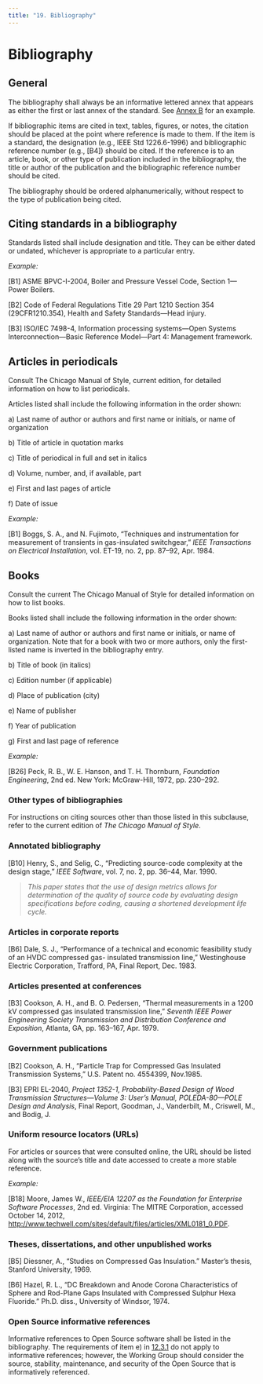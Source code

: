 ```yaml
---
title: "19. Bibliography"
---
```


# Bibliography

## General

The bibliography shall always be an informative lettered annex that appears as either the first or last annex of the standard. See [Annex B]() for an example.

If bibliographic items are cited in text, tables, figures, or notes, the citation should be placed at the point where reference is made to them. If the item is a standard, the designation (e.g., IEEE Std 1226.6-1996) and bibliographic reference number (e.g., [B4]) should be cited. If the reference is to an article, book, or other type of publication included in the bibliography, the title or author of the publication and the bibliographic reference number should be cited.

The bibliography should be ordered alphanumerically, without respect to the type of publication being cited.

## Citing standards in a bibliography

Standards listed shall include designation and title. They can be either dated or undated, whichever is appropriate to a particular entry.

*Example:*

\[B1] ASME BPVC-I-2004, Boiler and Pressure Vessel Code, Section 1—Power Boilers.

\[B2] Code of Federal Regulations Title 29 Part 1210 Section 354 (29CFR1210.354), Health and Safety Standards—Head injury.

\[B3] ISO/IEC 7498-4, Information processing systems—Open Systems Interconnection—Basic Reference Model—Part 4: Management framework.

## Articles in periodicals

Consult The Chicago Manual of Style, current edition, for detailed information on how to list periodicals.

Articles listed shall include the following information in the order shown:

  a) Last name of author or authors and first name or initials, or name of organization

  b) Title of article in quotation marks

  c) Title of periodical in full and set in italics

  d) Volume, number, and, if available, part

  e) First and last pages of article

  f) Date of issue

*Example:*

\[B1] Boggs, S. A., and N. Fujimoto, “Techniques and instrumentation for measurement of transients in gas-insulated switchgear,” *IEEE Transactions on Electrical Installation*, vol. ET-19, no. 2, pp. 87–92, Apr. 1984.

## Books

Consult the current The Chicago Manual of Style for detailed information on how to list books.

Books listed shall include the following information in the order shown:

  a) Last name of author or authors and first name or initials, or name of organization. Note that for a book with two or more authors, only the first-listed name is inverted in the bibliography entry.

  b) Title of book (in italics)

  c) Edition number (if applicable)

  d) Place of publication (city)

  e) Name of publisher

  f) Year of publication

  g) First and last page of reference

*Example:*

\[B26] Peck, R. B., W. E. Hanson, and T. H. Thornburn, *Foundation Engineering*, 2nd ed. New York: McGraw-Hill, 1972, pp. 230–292.

### Other types of bibliographies

For instructions on citing sources other than those listed in this subclause, refer to the current edition of *The Chicago Manual of Style*.

### Annotated bibliography

\[B10] Henry, S., and Selig, C., “Predicting source-code complexity at the design stage,” *IEEE Software*, vol. 7, no. 2, pp. 36–44, Mar. 1990.

> *This paper states that the use of design metrics allows for determination of the quality of source code by evaluating design specifications before coding, causing a shortened development life cycle.*

### Articles in corporate reports

\[B6] Dale, S. J., “Performance of a technical and economic feasibility study of an HVDC compressed gas- insulated transmission line,” Westinghouse Electric Corporation, Trafford, PA, Final Report, Dec. 1983.

### Articles presented at conferences

\[B3] Cookson, A. H., and B. O. Pedersen, “Thermal measurements in a 1200 kV compressed gas insulated transmission line,” *Seventh IEEE Power Engineering Society Transmission and Distribution Conference and Exposition*, Atlanta, GA, pp. 163–167, Apr. 1979.

### Government publications

\[B2] Cookson, A. H., “Particle Trap for Compressed Gas Insulated Transmission Systems,” U.S. Patent no. 4554399, Nov.1985.

\[B3] EPRI EL-2040, *Project 1352-1, Probability-Based Design of Wood Transmission Structures—Volume 3: User’s Manual, POLEDA-80—POLE Design and Analysis*, Final Report, Goodman, J., Vanderbilt, M., Criswell, M., and Bodig, J.

### Uniform resource locators (URLs)

For articles or sources that were consulted online, the URL should be listed along with the source’s title and date accessed to create a more stable reference.

*Example:*

\[B18] Moore, James W., *IEEE/EIA 12207 as the Foundation for Enterprise Software Processes*, 2nd ed. Virginia: The MITRE Corporation, accessed October 14, 2012, http://www.techwell.com/sites/default/files/articles/XML0181_0.PDF.

### Theses, dissertations, and other unpublished works

\[B5] Diessner, A., “Studies on Compressed Gas Insulation.” Master’s thesis, Stanford University, 1969.

\[B6] Hazel, R. L., “DC Breakdown and Anode Corona Characteristics of Sphere and Rod-Plane Gaps Insulated with Compressed Sulphur Hexa Fluoride.” Ph.D. diss., University of Windsor, 1974.

### Open Source informative references

Informative references to Open Source software shall be listed in the bibliography. The requirements of item e) in [12.3.1]() do not apply to informative references; however, the Working Group should consider the source, stability, maintenance, and security of the Open Source that is informatively referenced.

